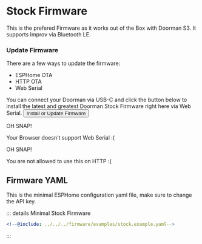 # Stock Firmware <Badge type="tip" text="ESP-IDF Framework" />

This is the prefered Firmware as it works out of the Box with Doorman S3.
It supports Improv via Bluetooth LE.

### Update Firmware
There are a few ways to update the firmware:
- ESPHome OTA <Badge type="warning" text="Requires ESPHome Dashboard" />
- HTTP OTA <Badge type="tip" text="Latest release build, no customization" />
- Web Serial <Badge type="tip" text="Latest release build, no customization" />

You can connect your Doorman via USB-C and click the button below to install the latest and greatest Doorman Stock Firmware right here via Web Serial.
<esp-web-install-button manifest="../../firmware/release/doorman-stock/manifest.json">
    <button slot="activate">
        <div class="custom-layout">
            <a class="btn">Install or Update Firmware</a>
        </div>
    </button>
    <div slot="unsupported">
        <div class="danger custom-block">
            <p class="custom-block-title">OH SNAP!</p>
            <p>Your Browser doesn't support Web Serial :(</p>
        </div>
    </div>
    <div slot="not-allowed">
        <div class="danger custom-block">
            <p class="custom-block-title">OH SNAP!</p>
            <p>You are not allowed to use this on HTTP :(</p>
        </div>
    </div>
</esp-web-install-button>

## Firmware YAML
This is the minimal ESPHome configuration yaml file, make sure to change the API key.

::: details Minimal Stock Firmware
```yaml
<!--@include: ../../../firmware/examples/stock.example.yaml-->
```
:::

<!--@include: ./additions.md-->